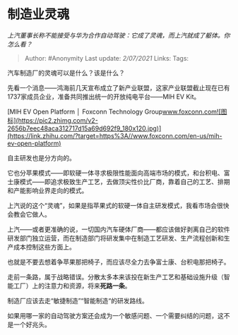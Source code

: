 # 制造业灵魂
*上汽董事长称不能接受与华为合作自动驾驶：它成了灵魂，而上汽就成了躯体。你怎么看？*

> Author: #Anonymity 
Last update: *2/07/2021* 
Links: 
Tags:   
  



汽车制造厂的灵魂可以是什么？该是什么？

先看一个消息——鸿海前几天宣布成立了新产业联盟，这家产业联盟截止现在已有1737家成员企业，准备共同推出统一的开放纯电平台——MIH EV Kit。

[MIH EV Open Platform │ Foxconn Technology Group​www.foxconn.com![图标](https://pic2.zhimg.com/v2-2656b7eec48aca312717d15a69d692f9_180x120.jpg)](https://link.zhihu.com/?target=https%3A//www.foxconn.com/en-us/mih-ev-open-platform)

自主研发也是分方向的。

它也分苹果模式——即软硬一体寻求极限性能面向高端市场的模式，和台积电、富士康模式——即追求极致生产工艺，去做顶尖性价比厂商，靠着自己的工艺、排期和产能影响业界走向的模式。

上汽说的这个“灵魂”，如果是指苹果式的软硬一体自主研发模式，我看市场会很快会教会它做人。

上汽——或者更准确的说，一切国内汽车硬体厂商——都应该做好剥离自己的软件研发部门独立运营，而在制造部门将研发集中在制造工艺研发、生产流程创新和生产成本控制这些方面上。

也就是不要去想着争苹果那把椅子，而应该尽全力去争富士康、台积电那把椅子。

走前一条路，属于战略错误。分散太多本来该投在新生产工艺和基础设施升级（智能工厂）上的注意力和资源，将来**死路一条**。

制造厂应该去走“敏捷制造”“智能制造“的研发路线。

如果用哪一家的自动驾驶方案还会成为一个敏感问题、一个需要纠结的问题，这不是一个好兆头。

